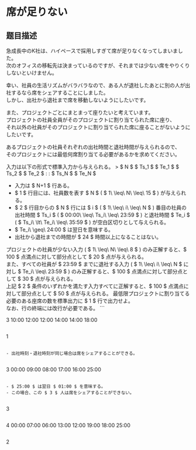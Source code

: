 # 席が足りない

## 题目描述

[problemUrl]: https://atcoder.jp/contests/tenka1-2012-qualB/tasks/tenka1_2012_7

 急成長中のK社は、ハイペースで採用しすぎて席が足りなくなってしまいました。  
 次のオフィスの移転先は決まっているのですが、それまでは少ない席をやりくりしないといけません。

 幸い、社員の生活リズムがバラバラなので、ある人が退社したあとに別の人が出社するなら席をシェアすることにしました。  
 しかし、出社から退社まで席を移動しないようにしたいです。

 また、プロジェクトごとにまとまって座りたいと考えています。  
 プロジェクトの社員全員がそのプロジェクトに割り当てられた席に座り、  
 それ以外の社員がそのプロジェクトに割り当てられた席に座ることがないようにしたいです。

 あるプロジェクトの社員それぞれの出社時間と退社時間が与えられるので、  
 そのプロジェクトには最低何席割り当てる必要があるかを求めてください。

 入力は以下の形式で標準入力から与えられる。 > $ N $ $ Ts_1 $ $ Te_1 $ $ Ts_2 $ $ Te_2 $ : : $ Ts_N $ $ Te_N $

- 入力は $ N+1 $ 行ある。
- $ 1 $ 行目には、社員数を表す $ N $ ( $ 1\ \leq\ N\ \leq\ 15 $ ) が与えられる。
- $ 2 $ 行目からの $ N $ 行には $ i $ ( $ 1\ \leq\ i\ \leq\ N $ ) 番目の社員の出社時間 $ Ts_i $ ( $ 00:00\ \leq\ Ts_i\ \leq\ 23:59 $ ) と退社時間 $ Te_i $ ( $ Ts_i\ \lt\ Te_i\ \leq\ 35:59 $ ) が空白区切りとして与えられる。
- $ Te_i\ \geq\ 24:00 $ は翌日を意味する。
- 出社から退社までの時間が $ 24 $ 時間以上になることはない。
 
 プロジェクトの社員が少ない入力 ( $ 1\ \leq\ N\ \leq\ 8 $ ) のみ正解すると、$ 100 $ 点満点に対して部分点として $ 20 $ 点が与えられる。  
 また、すべての社員が $ 23:59 $ までに退社する入力 ( $ 1\ \leq\ i\ \leq\ N $ に対し $ Te_i\ \leq\ 23:59 $ ) のみ正解すると、$ 100 $ 点満点に対して部分点として $ 30 $ 点が与えられる。  
 上記 $ 2 $ 条件のいずれかを満たす入力すべてに正解すると、$ 100 $ 点満点に対して部分点として $ 50 $ 点が与えられる。 最低限プロジェクトに割り当てる必要のある座席の数を標準出力に $ 1 $ 行で出力せよ。  
 なお、行の終端には改行が必要である。 ```

3
10:00 12:00
12:00 14:00
14:00 18:00
```

 ```

1
```

- 出社時刻・退社時刻が同じ場合は席をシェアすることができる。
 
```

3
00:00 09:00
08:00 17:00
16:00 25:00
```

- $ 25:00 $ は翌日 $ 01:00 $ を意味する。
- この場合、この $ 3 $ 人は席をシェアすることができない。
 
```

3
```

 ```

4
00:00 07:00
06:00 13:00
12:00 19:00
18:00 25:00
```

 ```

2
```

